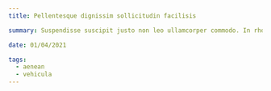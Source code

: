 ```yaml
---
title: Pellentesque dignissim sollicitudin facilisis

summary: Suspendisse suscipit justo non leo ullamcorper commodo. In rhoncus mi at quam dictum, at vulputate ligula suscipit eget.

date: 01/04/2021

tags:
  - aenean
  - vehicula
---
```

